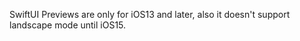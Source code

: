 SwiftUI Previews are only for iOS13 and later, also it doesn't support landscape mode until iOS15.

